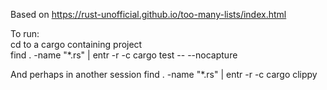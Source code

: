Based on https://rust-unofficial.github.io/too-many-lists/index.html

To run:    
cd to a cargo containing project    
find . -name "*.rs" | entr -r -c cargo test -- --nocapture    

And perhaps in another session
find . -name "*.rs" | entr -r -c cargo clippy





